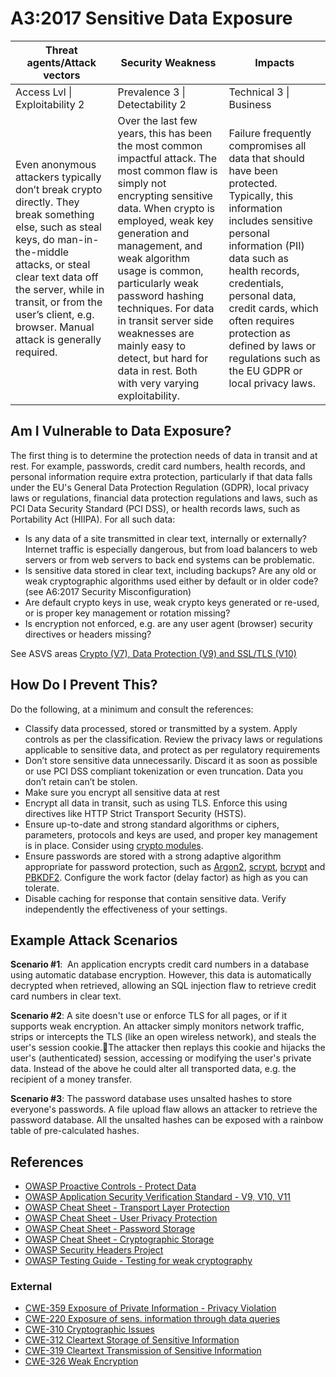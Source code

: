# A3:2017 Sensitive Data Exposure

| Threat agents/Attack vectors | Security Weakness           | Impacts               |
| -- | -- | -- |
| Access Lvl \| Exploitability 2 | Prevalence 3 \| Detectability 2 | Technical 3 \| Business |
| Even anonymous attackers typically don’t break crypto directly. They break something else, such as steal keys, do man-in-the-middle attacks, or steal clear text data off the server, while in transit, or from the user’s client, e.g. browser. Manual attack is generally required. | Over the last few years, this has been the most common impactful attack. The most common flaw is simply not encrypting sensitive data. When crypto is employed, weak key generation and management, and weak algorithm usage is common, particularly weak password hashing techniques. For data in transit server side weaknesses are mainly easy to detect, but hard for data in rest. Both with very varying exploitability. | Failure frequently compromises all data that should have been protected. Typically, this information includes sensitive personal information (PII) data such as health records, credentials, personal data, credit cards, which often requires protection as defined by laws or regulations such as the EU GDPR or local privacy laws. |

## Am I Vulnerable to Data Exposure?

The first thing is to determine the protection needs of data in transit and at rest. For example, passwords, credit card numbers, health records, and personal information require extra protection, particularly if that data falls under the EU's General Data Protection Regulation (GDPR), local privacy laws or regulations, financial data protection regulations and laws, such as PCI Data Security Standard (PCI DSS), or health records laws, such as Portability Act (HIIPA). For all such data:

* Is any data of a site transmitted in clear text, internally or externally? Internet traffic is especially dangerous, but from load balancers to web servers or from web servers to back end systems can be problematic.
* Is sensitive data stored in clear text, including backups?
Are any old or weak cryptographic algorithms used either by default or in older code? (see A6:2017 Security Misconfiguration)
* Are default crypto keys in use, weak crypto keys generated or re-used, or is proper key management or rotation missing?
* Is encryption not enforced, e.g. are any user agent (browser) security directives or headers missing?

See ASVS areas [Crypto (V7), Data Protection (V9) and SSL/TLS (V10)](https://www.owasp.org/index.php/ASVS)

## How Do I Prevent This?

Do the following, at a minimum and consult the references:

* Classify data processed, stored or transmitted by a system. Apply controls as per the classification.
Review the privacy laws or regulations applicable to sensitive data, and protect as per regulatory requirements
* Don’t store sensitive data unnecessarily. Discard it as soon as possible or use PCI DSS compliant tokenization or even truncation. Data you don’t retain can’t be stolen.
* Make sure you encrypt all sensitive data at rest 
* Encrypt all data in transit, such as using TLS. Enforce this using directives like HTTP Strict Transport Security (HSTS).
* Ensure up-to-date and strong standard algorithms or ciphers, parameters, protocols and keys are used, and proper key management is in place. Consider using [crypto modules](http://csrc.nist.gov/groups/STM/cmvp/documents/140-1/140val-all.htm).
* Ensure passwords are stored with a strong adaptive algorithm appropriate for password protection, such as [Argon2](https://www.cryptolux.org/index.php/Argon2), [scrypt](http://en.wikipedia.org/wiki/Scrypt), [bcrypt](http://en.wikipedia.org/wiki/Bcrypt) and [PBKDF2](http://en.wikipedia.org/wiki/PBKDF2). Configure the work factor (delay factor) as high as you can tolerate.
* Disable caching for response that contain sensitive data.
Verify independently the effectiveness of your settings.

## Example Attack Scenarios

**Scenario #1**:  An application encrypts credit card numbers in a database using automatic database encryption. However, this data is automatically decrypted when retrieved, allowing an SQL injection flaw to retrieve credit card numbers in clear text. 

**Scenario #2**: A site doesn't use or enforce TLS for all pages, or if it supports weak encryption. An attacker simply monitors network traffic, strips or intercepts the TLS (like an open wireless network), and steals the user's session cookie.The attacker then replays this cookie and hijacks the user's (authenticated) session, accessing or modifying the user's private data. Instead of the above he could alter all transported data, e.g. the recipient of a money transfer.

**Scenario #3**: The password database uses unsalted hashes to store everyone's passwords. A file upload flaw allows an attacker to retrieve the password database. All the unsalted hashes can be exposed with a rainbow table of pre-calculated hashes.

## References


* [OWASP Proactive Controls - Protect Data](https://www.owasp.org/index.php/OWASP_Proactive_Controls#7:_Protect_Data)
* [OWASP Application Security Verification Standard - V9, V10, V11](https://www.owasp.org/index.php/Category:OWASP_Application_Security_Verification_Standard_Project)
* [OWASP Cheat Sheet - Transport Layer Protection](https://www.owasp.org/index.php/Transport_Layer_Protection_Cheat_Sheet)
* [OWASP Cheat Sheet - User Privacy Protection](https://www.owasp.org/index.php/User_Privacy_Protection_Cheat_Sheet)
* [OWASP Cheat Sheet - Password Storage](https://www.owasp.org/index.php/Password_Storage_Cheat_Sheet)
* [OWASP Cheat Sheet - Cryptographic Storage](https://www.owasp.org/index.php/Cryptographic_Storage_Cheat_Sheet)
* [OWASP Security Headers Project](https://www.owasp.org/index.php/OWASP_Secure_Headers_Project)
* [OWASP Testing Guide - Testing for weak cryptography](https://www.owasp.org/index.php/Testing_for_weak_Cryptography)

### External

* [CWE-359 Exposure of Private Information - Privacy Violation](https://cwe.mitre.org/data/definitions/359.html)
* [CWE-220 Exposure of sens. information through data queries](https://cwe.mitre.org/data/definitions/220.html)
* [CWE-310 Cryptographic Issues](https://cwe.mitre.org/data/definitions/310.html)
* [CWE-312 Cleartext Storage of Sensitive Information](https://cwe.mitre.org/data/definitions/312.html)
* [CWE-319 Cleartext Transmission of Sensitive Information](https://cwe.mitre.org/data/definitions/319.html)
* [CWE-326 Weak Encryption](https://cwe.mitre.org/data/definitions/326.html)
